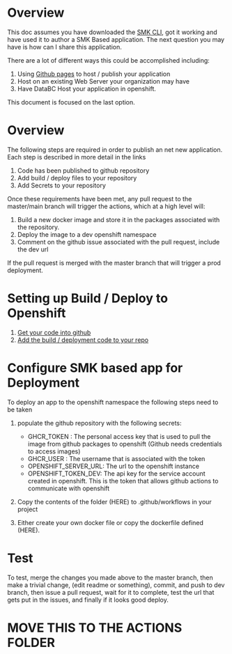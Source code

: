 # Overview

This doc assumes you have downloaded the [SMK CLI](https://github.com/bcgov/smk-cli), 
got it working and have used it to author a SMK Based application.  The next question
you may have is how can I share this application.

There are a lot of different ways this could be accomplished including:
1. Using [Github pages](https://guides.github.com/features/pages/) to host / publish your application
1. Host on an existing Web Server your organization may have
1. Have DataBC Host your application in openshift.

This document is focused on the last option.

# Overview

The following steps are required in order to publish an net new application.
Each step is described in more detail in the links

1. Code has been published to github repository
1. Add build / deploy files to your repository
1. Add Secrets to your repository

Once these requirements have been met, any pull request to the master/main branch 
will trigger the actions, which at a high level will:

1. Build a new docker image and store it in the packages associated with the repository.
1. Deploy the image to a dev openshift namespace
1. Comment on the github issue associated with the pull request, include the dev url

If the pull request is merged with the master branch that will trigger a prod deployment.

# Setting up Build / Deploy to Openshift

1. [Get your code into github](./githubRepoRequirements.md)
1. [Add the build / deployment code to your repo](./addBuildDeployFiles.md)








# Configure SMK based app for Deployment

To deploy an app to the openshift namespace the following steps need to be taken

1. populate the github repository with the following secrets:

    * GHCR_TOKEN : The personal access key that is used to pull the image from github packages to openshift (Github needs credentials to access images)
    * GHCR_USER : The username that is associated with the token
    * OPENSHIFT_SERVER_URL: The url to the openshift instance
    * OPENSHIFT_TOKEN_DEV: The api key for the service account created in openshift.  This is the token that allows github actions to communicate with openshift

1. Copy the contents of the folder (HERE) to .github/workflows in your project

1. Either create your own docker file or copy the dockerfile defined (HERE).

# Test 

To test, merge the changes you made above to the master branch, then make a trivial 
change, (edit readme or something), commit, and push to dev branch, then issue a pull
request, wait for it to complete, test the url that gets put in the issues, and finally
if it looks good deploy.



# MOVE THIS TO THE ACTIONS FOLDER

